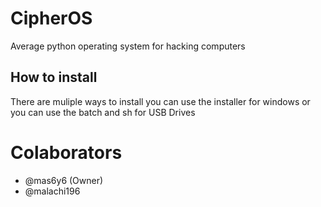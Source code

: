 # CipherOS
Average python operating system for hacking computers 

## How to install
There are muliple ways to install you can use the installer for windows or you can use the batch and sh for USB Drives


# Colaborators
+ @mas6y6 (Owner)
+ @malachi196